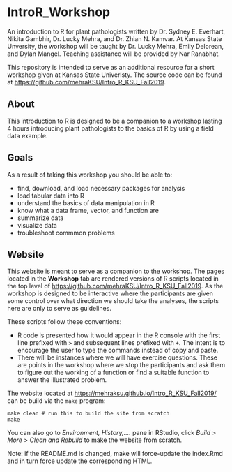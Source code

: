# IntroR_Workshop
<!--
---
title: "R for Plant Pathologists"
---
-->


An introduction to R for plant pathologists written by Dr. Sydney E. Everhart, Nikita Gambhir, Dr. Lucky Mehra, and Dr. Zhian N. Kamvar. At Kansas State Unversity, the workshop will be taught by Dr. Lucky Mehra, Emily Delorean, and Dylan Mangel. Teaching assistance will be provided by Nar Ranabhat.

This repository is intended to serve as an additional resource for a short 
workshop given at Kansas State Univeristy. The source code can be found at https://github.com/mehraKSU/Intro_R_KSU_Fall2019.

## About 

This introduction to R is designed to be a companion to a workshop lasting 4 
hours introducing plant pathologists to the basics of R by using a field data example. 

## Goals

As a result of taking this workshop you should be able to:

 - find, download, and load necessary packages for analysis
 - load tabular data into R
 - understand the basics of data manipulation in R
 - know what a data frame, vector, and function are
 - summarize data
 - visualize data
 - troubleshoot commmon problems


## Website

This website is meant to serve as a companion to the workshop. The pages located
in the **Workshop** tab are rendered versions of R scripts located in the top 
level of https://github.com/mehraKSU/Intro_R_KSU_Fall2019. As the workshop is designed to
be interactive where the participants are given some control over what direction
we should take the analyses, the scripts here are only to serve as guidelines.

These scripts follow these conventions:

 - R code is presented how it would appear in the R console with the first line
   prefixed with `>` and subsequent lines prefixed with `+`. The intent is to
   encourage the user to type the commands instead of copy and paste.
 - There will be instances where we will have exercise questions. These are
   points in the workshop where we stop the participants and ask them to 
   figure out the working of a function or find a suitable function to answer
   the illustrated problem.



The website located at  https://mehraksu.github.io/Intro_R_KSU_Fall2019/ can be build via the
`make` program:

```make
make clean # run this to build the site from scratch
make
```
You can also go to *Environment, History,....* pane in RStudio, click *Build* > *More* > *Clean and Rebuild* to make the website from scratch.

Note: if the README.md is changed, make will force-update the index.Rmd and in
turn force update the corresponding HTML.
